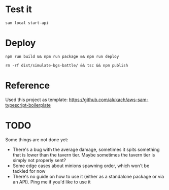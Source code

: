 # Test it

```
sam local start-api
```

# Deploy

```
npm run build && npm run package && npm run deploy

rm -rf dist/simulate-bgs-battle/ && tsc && npm publish
```

# Reference

Used this project as template: https://github.com/alukach/aws-sam-typescript-boilerplate

# TODO

Some things are not done yet:

-   There's a bug with the average damage, sometimes it spits something that is lower than the tavern tier. Maybe sometimes the tavern tier is simply not properly sent?
-   Some edge cases about minions spawning order, which won't be tackled for now
-   There's no guide on how to use it (either as a standalone package or via an API). Ping me if you'd like to use it
